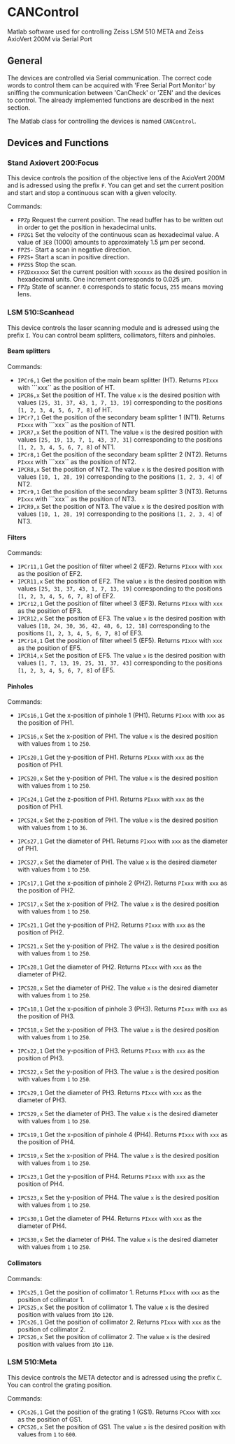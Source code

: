 # CANControl

Matlab software used for controlling Zeiss LSM 510 META and Zeiss AxioVert 200M via Serial Port

## General

The devices are controlled via Serial communication. The correct code words to control them can be acquired with 'Free Serial Port Monitor' by sniffing the communication between 'CanCheck' or 'ZEN' and the devices to control. The already implemented functions are described in the next section.

The Matlab class for controlling the devices is named ```CANControl```.

## Devices and Functions

### Stand Axiovert 200:Focus

This device controls the position of the objective lens of the AxioVert 200M and is adressed using the prefix ```F```. You can get and set the current position and start and stop a continuous scan with a given velocity.

Commands:
- ```FPZp```	Request the current position. The read buffer has to be written out in order to get the position in hexadecimal units.
- ```FPZG1```	Set the velocity of the continuous scan as hexadecimal value. A value of ```3E8``` (1000) amounts to approximately 1.5 µm per second.
- ```FPZS-```	Start a scan in negative direction.
- ```FPZS+```	Start a scan in positive direction.
- ```FPZSS```	Stop the scan.
- ```FPZDxxxxxx```	Set the current position with ```xxxxxx``` as the desired position in hexadecimal units. One increment corresponds to 0.025 µm.
- ```FPZp```	State of scanner. ```0``` corresponds to static focus, ```255``` means moving lens.

### LSM 510:Scanhead 

This device controls the laser scanning module and is adressed using the prefix ```I```. You can control beam splitters, collimators, filters and pinholes.


#### Beam splitters

Commands:
- ```IPCr6,1```		Get the position of the main beam splitter (HT). Returns ```PIxxx``` with ```xxx`` as the position of HT.
- ```IPCR6,x```		Set the position of HT. The value ```x``` is the desired position with values ```[25, 31, 37, 43, 1, 7, 13, 19]``` corresponding to the positions ```[1, 2, 3, 4, 5, 6, 7, 8]``` of HT.
- ```IPCr7,1```		Get the position of the secondary beam splitter 1 (NT1). Returns ```PIxxx``` with ```xxx`` as the position of NT1.
- ```IPCR7,x```		Set the position of NT1. The value ```x``` is the desired position with values ```[25, 19, 13, 7, 1, 43, 37, 31]``` corresponding to the positions ```[1, 2, 3, 4, 5, 6, 7, 8]``` of NT1.
- ```IPCr8,1```		Get the position of the secondary beam splitter 2 (NT2). Returns ```PIxxx``` with ```xxx`` as the position of NT2.
- ```IPCR8,x```		Set the position of NT2. The value ```x``` is the desired position with values ```[10, 1, 28, 19]``` corresponding to the positions ```[1, 2, 3, 4]``` of NT2.
- ```IPCr9,1```		Get the position of the secondary beam splitter 3 (NT3). Returns ```PIxxx``` with ```xxx`` as the position of NT3.
- ```IPCR9,x```		Set the position of NT3. The value ```x``` is the desired position with values ```[10, 1, 28, 19]``` corresponding to the positions ```[1, 2, 3, 4]``` of NT3.


#### Filters

Commands:
- ```IPCr11,1```	Get the position of filter wheel 2 (EF2). Returns ```PIxxx``` with ```xxx``` as the position of EF2.
- ```IPCR11,x```	Set the position of EF2. The value ```x``` is the desired position with values ```[25, 31, 37, 43, 1, 7, 13, 19]``` corresponding to the positions ```[1, 2, 3, 4, 5, 6, 7, 8]``` of EF2.
- ```IPCr12,1```	Get the position of filter wheel 3 (EF3). Returns ```PIxxx``` with ```xxx``` as the position of EF3.
- ```IPCR12,x```	Set the position of EF3. The value ```x``` is the desired position with values ```[18, 24, 30, 36, 42, 48, 6, 12, 18]``` corresponding to the positions ```[1, 2, 3, 4, 5, 6, 7, 8]``` of EF3.
- ```IPCr14,1```	Get the position of filter wheel 5 (EF5). Returns ```PIxxx``` with ```xxx``` as the position of EF5.
- ```IPCR14,x```	Set the position of EF5. The value ```x``` is the desired position with values ```[1, 7, 13, 19, 25, 31, 37, 43]``` corresponding to the positions ```[1, 2, 3, 4, 5, 6, 7, 8]``` of EF5.


#### Pinholes

Commands:
- ```IPCs16,1```	Get the x-position of pinhole 1 (PH1). Returns ```PIxxx``` with ```xxx``` as the position of PH1.
- ```IPCS16,x```	Set the x-position of PH1. The value ```x``` is the desired position with values from ```1``` to ```250```.
- ```IPCs20,1```	Get the y-position of PH1. Returns ```PIxxx``` with ```xxx``` as the position of PH1.
- ```IPCS20,x```	Set the y-position of PH1. The value ```x``` is the desired position with values from ```1``` to ```250```.
- ```IPCs24,1```	Get the z-position of PH1. Returns ```PIxxx``` with ```xxx``` as the position of PH1.
- ```IPCS24,x```	Set the z-position of PH1. The value ```x``` is the desired position with values from ```1``` to ```36```.
- ```IPCs27,1```	Get the diameter of PH1. Returns ```PIxxx``` with ```xxx``` as the diameter of PH1.
- ```IPCS27,x```	Set the diameter of PH1. The value ```x``` is the desired diameter with values from ```1``` to ```250```.

- ```IPCs17,1```	Get the x-position of pinhole 2 (PH2). Returns ```PIxxx``` with ```xxx``` as the position of PH2.
- ```IPCS17,x```	Set the x-position of PH2. The value ```x``` is the desired position with values from ```1``` to ```250```.
- ```IPCs21,1```	Get the y-position of PH2. Returns ```PIxxx``` with ```xxx``` as the position of PH2.
- ```IPCS21,x```	Set the y-position of PH2. The value ```x``` is the desired position with values from ```1``` to ```250```.
- ```IPCs28,1```	Get the diameter of PH2. Returns ```PIxxx``` with ```xxx``` as the diameter of PH2.
- ```IPCS28,x```	Set the diameter of PH2. The value ```x``` is the desired diameter with values from ```1``` to ```250```.

- ```IPCs18,1```	Get the x-position of pinhole 3 (PH3). Returns ```PIxxx``` with ```xxx``` as the position of PH3.
- ```IPCS18,x```	Set the x-position of PH3. The value ```x``` is the desired position with values from ```1``` to ```250```.
- ```IPCs22,1```	Get the y-position of PH3. Returns ```PIxxx``` with ```xxx``` as the position of PH3.
- ```IPCS22,x```	Set the y-position of PH3. The value ```x``` is the desired position with values from ```1``` to ```250```.
- ```IPCs29,1```	Get the diameter of PH3. Returns ```PIxxx``` with ```xxx``` as the diameter of PH3.
- ```IPCS29,x```	Set the diameter of PH3. The value ```x``` is the desired diameter with values from ```1``` to ```250```.

- ```IPCs19,1```	Get the x-position of pinhole 4 (PH4). Returns ```PIxxx``` with ```xxx``` as the position of PH4.
- ```IPCS19,x```	Set the x-position of PH4. The value ```x``` is the desired position with values from ```1``` to ```250```.
- ```IPCs23,1```	Get the y-position of PH4. Returns ```PIxxx``` with ```xxx``` as the position of PH4.
- ```IPCS23,x```	Set the y-position of PH4. The value ```x``` is the desired position with values from ```1``` to ```250```.
- ```IPCs30,1```	Get the diameter of PH4. Returns ```PIxxx``` with ```xxx``` as the diameter of PH4.
- ```IPCS30,x```	Set the diameter of PH4. The value ```x``` is the desired diameter with values from ```1``` to ```250```.


#### Collimators

Commands:
- ```IPCs25,1```	Get the position of collimator 1. Returns ```PIxxx``` with ```xxx``` as the position of collimator 1.
- ```IPCS25,x```	Set the position of collimator 1. The value ```x``` is the desired position with values from ```1```to ```120```.
- ```IPCs26,1```	Get the position of collimator 2. Returns ```PIxxx``` with ```xxx``` as the position of collimator 2.
- ```IPCS26,x```	Set the position of collimator 2. The value ```x``` is the desired position with values from ```1```to ```110```.

### LSM 510:Meta

This device controls the META detector and is adressed using the prefix ```C```. You can control the grating position.

Commands:
- ```CPCs26,1```	Get the position of the grating 1 (GS1). Returns ```PCxxx``` with ```xxx``` as the position of GS1.
- ```CPCS26,x```	Set the position of GS1. The value ```x``` is the desired position with values from ```1``` to ```600```.